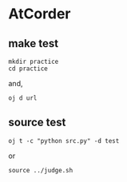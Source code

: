 # AtCorder

## make test
```
mkdir practice
cd practice
```
and,
```
oj d url
```

## source test
```
oj t -c "python src.py" -d test
```
or
```
source ../judge.sh
```
